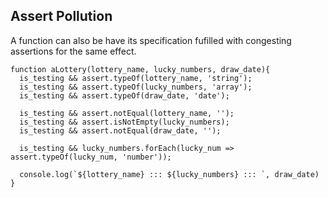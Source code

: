 ## Assert Pollution

A function can also be have its specification fufilled with congesting assertions for the same effect.

```
function aLottery(lottery_name, lucky_numbers, draw_date){
  is_testing && assert.typeOf(lottery_name, 'string');
  is_testing && assert.typeOf(lucky_numbers, 'array');
  is_testing && assert.typeOf(draw_date, 'date');

  is_testing && assert.notEqual(lottery_name, '');
  is_testing && assert.isNotEmpty(lucky_numbers);
  is_testing && assert.notEqual(draw_date, '');

  is_testing && lucky_numbers.forEach(lucky_num => assert.typeOf(lucky_num, 'number'));

  console.log(`${lottery_name} ::: ${lucky_numbers} ::: `, draw_date)
}
```